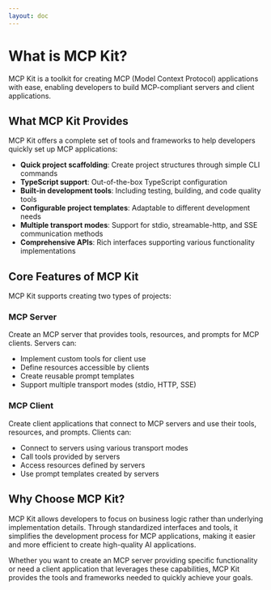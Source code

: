 ```yaml
---
layout: doc
---
```

# What is MCP Kit?

MCP Kit is a toolkit for creating MCP (Model Context Protocol) applications with ease, enabling developers to build MCP-compliant servers and client applications.

## What MCP Kit Provides

MCP Kit offers a complete set of tools and frameworks to help developers quickly set up MCP applications:

- **Quick project scaffolding**: Create project structures through simple CLI commands
- **TypeScript support**: Out-of-the-box TypeScript configuration
- **Built-in development tools**: Including testing, building, and code quality tools
- **Configurable project templates**: Adaptable to different development needs
- **Multiple transport modes**: Support for stdio, streamable-http, and SSE communication methods
- **Comprehensive APIs**: Rich interfaces supporting various functionality implementations

## Core Features of MCP Kit

MCP Kit supports creating two types of projects:

### MCP Server

Create an MCP server that provides tools, resources, and prompts for MCP clients. Servers can:

- Implement custom tools for client use
- Define resources accessible by clients
- Create reusable prompt templates
- Support multiple transport modes (stdio, HTTP, SSE)

### MCP Client

Create client applications that connect to MCP servers and use their tools, resources, and prompts. Clients can:

- Connect to servers using various transport modes
- Call tools provided by servers
- Access resources defined by servers
- Use prompt templates created by servers

## Why Choose MCP Kit?

MCP Kit allows developers to focus on business logic rather than underlying implementation details. Through standardized interfaces and tools, it simplifies the development process for MCP applications, making it easier and more efficient to create high-quality AI applications.

Whether you want to create an MCP server providing specific functionality or need a client application that leverages these capabilities, MCP Kit provides the tools and frameworks needed to quickly achieve your goals.


